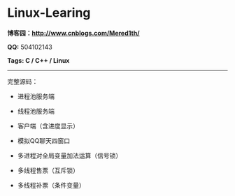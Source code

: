# Linux-Learing

**博客园：http://www.cnblogs.com/Mered1th/**

**QQ:** 504102143

**Tags: C / C++ / Linux**

***

完整源码：

- 进程池服务端

- 线程池服务端

- 客户端（含进度显示）

- 模拟QQ聊天四窗口

- 多进程对全局变量加法运算（信号锁）

- 多线程售票（互斥锁）

- 多线程补票（条件变量）
